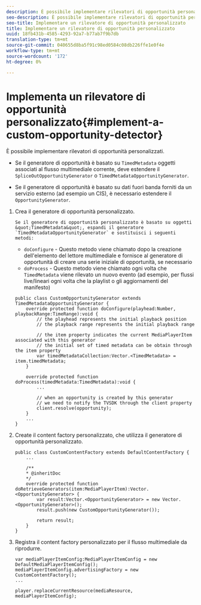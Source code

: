 ```yaml
---
description: È possibile implementare rilevatori di opportunità personalizzati.
seo-description: È possibile implementare rilevatori di opportunità personalizzati.
seo-title: Implementare un rilevatore di opportunità personalizzato
title: Implementare un rilevatore di opportunità personalizzato
uuid: 18fb431b-4585-4293-92a7-b77ab7f9b7db
translation-type: tm+mt
source-git-commit: 040655d8ba5f91c98ed0584c08db226ffe1e0f4e
workflow-type: tm+mt
source-wordcount: '172'
ht-degree: 0%

---
```



# Implementa un rilevatore di opportunità personalizzato{#implement-a-custom-opportunity-detector}

È possibile implementare rilevatori di opportunità personalizzati.

* Se il generatore di opportunità è basato su `TimedMetadata` oggetti associati al flusso multimediale corrente, deve estendere il `SpliceOutOpportunityGenerator` o `TimedMetadataOpportunityGenerator`.

* Se il generatore di opportunità è basato su dati fuori banda forniti da un servizio esterno (ad esempio un CIS), è necessario estendere il `OpportunityGenerator`.

1. Crea il generatore di opportunità personalizzato.

       Se il generatore di opportunità personalizzato è basato su oggetti &quot;TimedMetadata&quot;, espandi il generatore `TimedMetadataOpportunityGenerator` e sostituisci i seguenti metodi:
   
   * `doConfigure` - Questo metodo viene chiamato dopo la creazione dell&#39;elemento del lettore multimediale e fornisce al generatore di opportunità di creare una serie iniziale di opportunità, se necessario
   * `doProcess` - Questo metodo viene chiamato ogni volta che  `TimedMetadata` viene rilevato un nuovo evento (ad esempio, per flussi live/lineari ogni volta che la playlist o gli aggiornamenti del manifesto)

   ```
   public class CustomOpportunityGenerator extends TimedMetadataOpportunityGenerator { 
       override protected function doConfigure(playhead:Number, playbackRange:TimeRange):void { 
           // the playhead represents the initial playback position 
           // the playback range represents the initial playback range 
   
           // the item property indicates the current MediaPlayerItem associated with this generator 
           // the initial set of timed metadata can be obtain through the item property 
           var timedMetadataCollection:Vector.<TimedMetadata> = item.timedMetadata; 
       } 
   
       override protected function doProcess(timedMetadata:TimedMetadata):void { 
           ... 
   
           // when an opportunity is created by this generator 
           // we need to notify the TVSDK through the client property 
           client.resolve(opportunity); 
       }  
       ... 
   }
   ```

1. Create il content factory personalizzato, che utilizza il generatore di opportunità personalizzato.

   ```
   public class CustomContentFactory extends DefaultContentFactory { 
       ... 
   
       /** 
       * @inheritDoc 
       */ 
       override protected function doRetrieveGenerators(item:MediaPlayerItem):Vector.<OpportunityGenerator> { 
           var result:Vector.<OpportunityGenerator> = new Vector.<OpportunityGenerator>(); 
           result.push(new CustomOpportunityGenerator()); 
   
           return result; 
       } 
   }
   ```

1. Registra il content factory personalizzato per il flusso multimediale da riprodurre.

   ```
   var mediaPlayerItemConfig:MediaPlayerItemConfig = new DefaultMediaPlayerItemConfig(); 
   mediaPlayerItemConfig.advertisingFactory = new CustomContentFactory(); 
   ... 
   
   player.replaceCurrentResource(mediaResource, mediaPlayerItemConfig);
   ```

